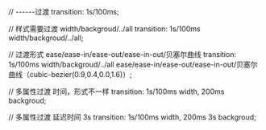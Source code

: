 // ------过渡
transition: 1s/100ms;

// 样式需要过渡 width/backgroud/../all
transition: 1s/100ms width/backgroud/../all;

// 过渡形式 ease/ease-in/ease-out/ease-in-out/贝塞尔曲线
transition: 1s/100ms width/backgroud/../all ease/ease-in/ease-out/ease-in-out/贝塞尔曲线（cubic-bezier(0.9,0.4,0.0,1.6)）;

// 多属性过渡 时间，形式不一样
transition: 1s/100ms width, 200ms backgroud;

// 多属性过渡 延迟时间 3s
transition: 1s/100ms width, 200ms 3s backgroud;